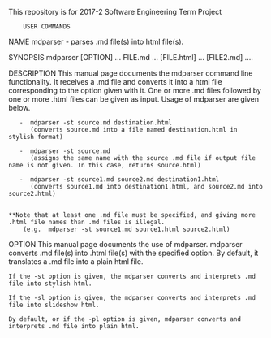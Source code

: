 This repository is for 2017-2 Software Engineering Term Project

		USER COMMANDS
NAME
	mdparser - parses .md file(s) into html file(s).

SYNOPSIS
	mdparser [OPTION] ... FILE.md ... [FILE.html] ... [FILE2.md] .... 

DESCRIPTION
	This manual page documents the mdparser command line functionality. It receives a .md file and
	converts it into a html file corresponding to the option given with it. One or more .md files followed by one
	or more .html files can be given as input. Usage of mdparser are given below. 
		
	   -  mdparser -st source.md destination.html 
	      (converts source.md into a file named destination.html in stylish format)

	   -  mdparser -st source.md 		     
	      (assigns the same name with the source .md file if output file name is not given. In this case, returns source.html)

	   -  mdparser -st source1.md source2.md destination1.html
	      (converts source1.md into destination1.html, and source2.md into source2.html)


	**Note that at least one .md file must be specified, and giving more .html file names than .md files is illegal.
	    (e.g.  mdparser -st source1.md source1.html source2.html)

OPTION
	This manual page documents the use of mdparser. mdparser converts .md file(s) into .html file(s)
	with the specified option. By default, it translates a .md file into a plain html file.

	If the -st option is given, the mdparser converts and interprets .md file into stylish html.

	If the -sl option is given, the mdparser converts and interprets .md file into slideshow html.

	By default, or if the -pl option is given, mdparser converts and interprets .md file into plain html.
